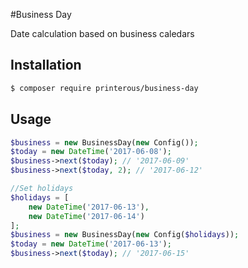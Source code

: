 #Business Day

Date calculation based on business caledars

## Installation

```bash
$ composer require printerous/business-day
```

## Usage

```php
$business = new BusinessDay(new Config());
$today = new DateTime('2017-06-08');
$business->next($today); // '2017-06-09'
$business->next($today, 2); // '2017-06-12'

//Set holidays
$holidays = [
    new DateTime('2017-06-13'),
    new DateTime('2017-06-14')
];
$business = new BusinessDay(new Config($holidays));
$today = new DateTime('2017-06-13');
$business->next($today); // '2017-06-15'
```

